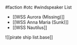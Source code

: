 #faction #otc #windspeaker
List
- [[WSS Aurora (Missing)]]
- [[WSS Anna Maria (Sunk)]]
- [[WSS Nautilus]]

![[pirate ship list.base]]